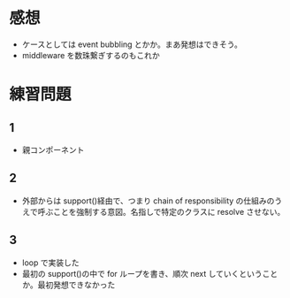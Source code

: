 # 感想

- ケースとしては event bubbling とかか。まあ発想はできそう。
- middleware を数珠繋ぎするのもこれか

# 練習問題

## 1

- 親コンポーネント

## 2

- 外部からは support()経由で、つまり chain of responsibility の仕組みのうえで呼ぶことを強制する意図。名指しで特定のクラスに resolve させない。

## 3

- loop で実装した
- 最初の support()の中で for ループを書き、順次 next していくということか。最初発想できなかった
